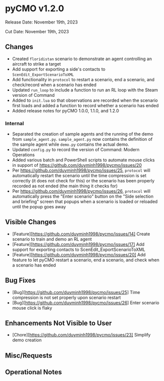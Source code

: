 # pyCMO v1.2.0

Release Date: November 19th, 2023

Cut Date: November 19th, 2023

## Changes
* Created `floridistan` scenario to demonstrate an agent controlling an aircraft to strike a target
* Add support for exporting a side's contacts to `ScenEdit_ExportScenarioToXML`
* Add functionality in `protocol` to restart a scenario, end a scenario, and check/record when a scenario has ended
* Updated `run_loop` to include a function to run an RL loop with the Steam version of Command
* Added to `init.lua` so that observations are recorded when the scenario first loads and added a function to record whether a scenario has ended
* Added release notes for pyCMO 1.0.0, 1.1.0, and 1.2.0

### Internal
* Separated the creation of sample agents and the running of the demo from `sample_agent.py`. `sample_agent.py` now contains the definition of the sample agent while `demo.py` contains the actual demo.
* Updated `config.py` to record the version of Command: Modern Operations
* Added various batch and PowerShell scripts to automate mouse clicks in support of https://github.com/duyminh1998/pycmo/issues/20
* Per https://github.com/duyminh1998/pycmo/issues/25, `protocol` will automatically restart the scenario until the time compression is set correctly (it does not check for this) or the scenario has been properly recorded as not ended (the main thing it checks for)
* Per https://github.com/duyminh1998/pycmo/issues/26, `protocol` will automatically press the "Enter scenario" button on the "Side selection and briefing" screen that popups when a scenario is loaded or reloaded until the popup goes away

## Visible Changes
* [Feature][https://github.com/duyminh1998/pycmo/issues/14] Create scenario to train and demo an RL agent
* [Feature][https://github.com/duyminh1998/pycmo/issues/17] Add support for exporting contacts to ScenEdit_ExportScenarioToXML
* [Feature][https://github.com/duyminh1998/pycmo/issues/20] Add feature to let pyCMO restart a scenario, end a scenario, and check when a scenario has ended

## Bug Fixes
* [Bug][https://github.com/duyminh1998/pycmo/issues/25] Time compression is not set properly upon scenario restart
* [Bug][https://github.com/duyminh1998/pycmo/issues/26] Enter scenario mouse click is flaky

## Enhancements Not Visible to User
* [Chore][https://github.com/duyminh1998/pycmo/issues/23] Simplify demo creation

## Misc/Requests

## Operational Notes
